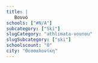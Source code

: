 ```yaml
---
title: |
   Βουνό
schools: ["#N/A"]
subcategory: ["Ski"]
slugCategory: "athlimata-vounou"
slugSubcategory: ["ski"]
schoolscount: "0"
city: "Θεσσαλονίκη"
---
```




